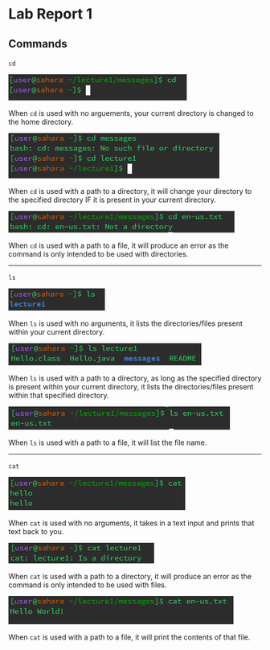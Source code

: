 # **Lab Report 1**

## Commands

`cd`

![Image](../labreport1-images/cd1.png)

When `cd` is used with no arguements, your current directory is changed to the home directory.

![Image](../labreport1-images/cd2.png)

When `cd` is used with a path to a directory, it will change your directory to the specified directory IF it is present in your current directory.

![Image](../labreport1-images/cd3.png)

When `cd` is used with a path to a file, it will produce an error as the command is only intended to be used with directories.

---

`ls`

![Image](../labreport1-images/ls1.png)

When `ls` is used with no arguments, it lists the directories/files present within your current directory.

![Image](../labreport1-images/ls2.png)

When `ls` is used with a path to a directory, as long as the specified directory is present within your current directory, it lists the directories/files present within that specified directory.

![Image](../labreport1-images/ls3.png)

When `ls` is used with a path to a file, it will list the file name.

---

`cat`

![Image](../labreport1-images/cat1.png)

When `cat` is used with no arguments, it takes in a text input and prints that text back to you.

![Image](../labreport1-images/cat2.png)

When `cat` is used with a path to a directory, it will produce an error as the command is only intended to be used with files.

![Image](../labreport1-images/cat3.png)

When `cat` is used with a path to a file, it will print the contents of that file.
